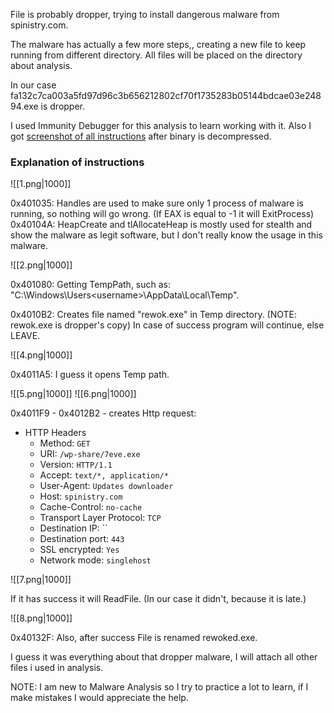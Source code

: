 
File is probably dropper, trying to install dangerous malware from spinistry.com.

The malware has actually a few more steps,, creating a new file to keep running from different directory. All files will be placed on the directory about analysis.

In our case fa132c7ca003a5fd97d96c3b656212802cf70f1735283b05144bdcae03e24894.exe is dropper.

I used Immunity Debugger for this analysis to learn working with it. Also I got [screenshot of all instructions](https://github.com/basicacc/My_Analysis/tree/main/Malware_1/Malware_instructions) after binary is decompressed.

### Explanation of instructions
![[1.png|1000]]

0x401035: Handles are used to make sure only 1 process of malware is running, so nothing will go wrong. (If EAX is equal to -1 it will ExitProcess)
0x40104A: HeapCreate and tlAllocateHeap is mostly used for stealth and show the malware as legit software, but I don't really know the usage in this malware.

![[2.png|1000]]

0x401080: Getting TempPath, such as: "C:\Windows\Users\<username>\AppData\Local\Temp". 

0x4010B2: Creates file named "rewok.exe" in Temp directory. 
(NOTE: rewok.exe is dropper's copy)
In case of success program will continue, else LEAVE.

![[4.png|1000]]

0x4011A5: I guess it opens Temp path.

![[5.png|1000]]
![[6.png|1000]]

0x4011F9 - 0x4012B2 - creates Http request:

*   HTTP Headers
    * Method: `GET`
    * URI: `/wp-share/7eve.exe`
    * Version: `HTTP/1.1`
    * Accept: `text/*, application/*`
    * User-Agent: `Updates downloader`
    * Host: `spinistry.com`
    * Cache-Control: `no-cache`
    * Transport Layer Protocol: `TCP`
    * Destination IP: ``
    * Destination port: `443`
    * SSL encrypted: `Yes`
    * Network mode: `singlehost`

![[7.png|1000]]

If it has success it will ReadFile. (In our case it didn't, because it is late.)

![[8.png|1000]]

0x40132F: Also, after success File is renamed rewoked.exe.

I guess it was everything about that dropper malware, I will attach all other files i used in analysis.

NOTE: I am new to Malware Analysis so I try to practice a lot to learn, if I make mistakes I would appreciate the help.